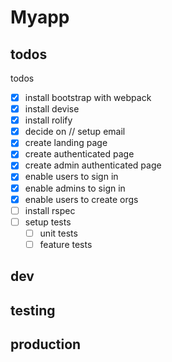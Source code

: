 # Myapp

## todos
todos
- [x] install bootstrap with webpack
- [x] install devise
- [x] install rolify
- [x] decide on // setup email
- [x] create landing page
- [x] create authenticated page
- [x] create admin authenticated page
- [x] enable users to sign in
- [x] enable admins to sign in
- [x] enable users to create orgs
- [ ] install rspec
- [ ] setup tests
  - [ ] unit tests
  - [ ] feature tests

## dev

## testing

## production
